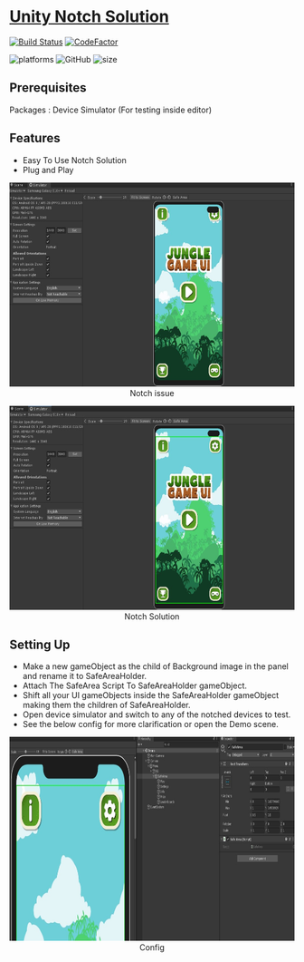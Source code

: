 <h1 align="left" style="border-bottom: none;">
  <a href="https://github.com/MohitSethi99/UnityNotchSolution/">Unity Notch Solution</a>
</h1>

[![Build Status](https://github.com/MohitSethi99/UnityNotchSolution/workflows/build/badge.svg)](https://github.com/MohitSethi99/UnityNotchSolution/actions?workflow=build)
[![CodeFactor](https://www.codefactor.io/repository/github/mohitsethi99/unitynotchsolution/badge)](https://www.codefactor.io/repository/github/mohitsethi99/unitynotchsolution)

<p align="left">
  <img alt="platforms" src="https://img.shields.io/badge/platform-Unity-blue?style=flat-square"/>
  <img alt="GitHub" src="https://img.shields.io/github/license/MohitSethi99/UnityNotchSolution?color=blue&style=flat-square">
  <img alt="size" src="https://img.shields.io/github/repo-size/MohitSethi99/UnityNotchSolution?style=flat-square"/>
  <br/>
</p>

## Prerequisites

Packages : Device Simulator (For testing inside editor)


## Features

- Easy To Use Notch Solution
- Plug and Play

<p align="center">
    <img height="360" src="Documentation/NotchIssue.jpg" alt="NotchIssue" />
    <br>
    Notch issue
</p>

<p align="center">
    <img height="360" src="Documentation/NotchSolution.jpg" alt="NotchSolution" />
    <br>
    Notch Solution
</p>


## Setting Up

- Make a new gameObject as the child of Background image in the panel and rename it to SafeAreaHolder.
- Attach The SafeArea Script To SafeAreaHolder gameObject.
- Shift all your UI gameObjects inside the SafeAreaHolder gameObject making them the children of SafeAreaHolder.
- Open device simulator and switch to any of the notched devices to test.
- See the below config for more clarification or open the Demo scene.

<p align="center">
    <img height="360" src="Documentation/Config.jpg" alt="Config" />
    <br>
    Config
</p>
